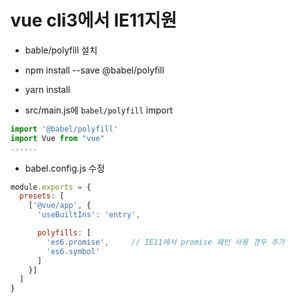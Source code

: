 # vue cli3에서 IE11지원

* bable/polyfill 설치

 * npm install --save @babel/polyfill 
 * yarn install

* src/main.js에  `babel/polyfill`  import

```js
import '@babel/polyfill'
import Vue from "vue"
......
```
* babel.config.js 수정

```js
module.exports = {
  presets: [
    ['@vue/app', {
      'useBuiltIns': 'entry',

      polyfills: [          
        'es6.promise',     // IE11에서 promise 패턴 사용 경우 추가
        'es6.symbol'
      ]
    }]
  ]
}
```

